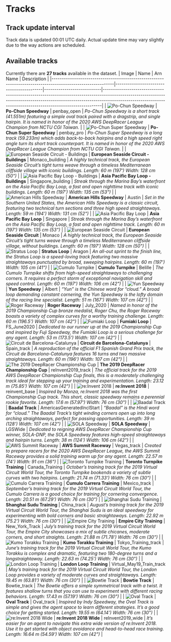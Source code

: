 
# Tracks
## Track update interval
Track data is updated 00:01 UTC daily. Actual update time may vary slightly due to the way actions are scheduled.
## Available tracks
Currently there are **27 tracks** available in the dataset.
| Image                                                                                                      | Name                                     | Arn Name                   | Description                                                                                                                                                                                                                             |
|------------------------------------------------------------------------------------------------------------|------------------------------------------|----------------------------|-----------------------------------------------------------------------------------------------------------------------------------------------------------------------------------------------------------------------------------------|
| ![Po-Chun Speedway](./assets/arn:aws:deepracer:us-east-1::track/penbay_open.svg)                           | **Po-Chun Speedway**                     | penbay_open                | *Po-Chun Speedway is a short track (41.551m) featuring a simple oval track paired with a dragstrip, and single hairpin. It is named in honor of the 2020 AWS DeepRacer League Champion from NCTU CGI Taiwan.*                           |
| ![Po-Chun Super Speedway](./assets/arn:aws:deepracer:us-east-1::track/penbay_pro.svg)                      | **Po-Chun Super Speedway**               | penbay_pro                 | *Po-Chun Super Speedway is a long track (59.233m) which adds back-to-back hairpins and a high speed right angle turn its short track counterpart. It is named in honor of the 2020 AWS DeepRacer League Champion from NCTU CGI Taiwan.* |
| ![European Seaside Circuit - Buildings](./assets/arn:aws:deepracer:us-east-1::track/Monaco_building.svg)   | **European Seaside Circuit - Buildings** | Monaco_building            | *A highly technical track, the European Seaside Circuit’s tight turns weave through a timeless Mediterranean cliffside village with iconic buildings.  Length: 60 m (197') Width: 128 cm (50")*                                         |
| ![Asia Pacific Bay Loop - Buildings](./assets/arn:aws:deepracer:us-east-1::track/Singapore_building.svg)   | **Asia Pacific Bay Loop - Buildings**    | Singapore_building         | *Streak through the Marina Bay’s waterfront on the Asia Pacific Bay Loop, a fast and open nighttime track with iconic buildings.  Length: 60 m (197') Width: 135 cm (53")*                                                              |
| ![American Hills Speedway](./assets/arn:aws:deepracer:us-east-1::track/Austin.svg)                         | **American Hills Speedway**              | Austin                     | *Set in the Southern United States, the American Hills Speedway is a classic circuit, featuring two technical turn sections and three high speed straightaways.  Length: 59 m (194') Width: 131 cm (52")*                               |
| ![Asia Pacific Bay Loop](./assets/arn:aws:deepracer:us-east-1::track/Singapore.svg)                        | **Asia Pacific Bay Loop**                | Singapore                  | *Streak through the Marina Bay’s waterfront on the Asia Pacific Bay Loop, a fast and open nighttime track.  Length: 60 m (197') Width: 135 cm (53")*                                                                                    |
| ![European Seaside Circuit](./assets/arn:aws:deepracer:us-east-1::track/Monaco.svg)                        | **European Seaside Circuit**             | Monaco                     | *A highly technical track, the European Seaside Circuit’s tight turns weave through a timeless Mediterranean cliffside village, without buildings.  Length: 60 m (197') Width: 128 cm (50")*                                            |
| ![Stratus Loop](./assets/arn:aws:deepracer:us-east-1::track/Aragon.svg)                                    | **Stratus Loop**                         | Aragon                     | *An all-out sprint to the finish line, the Stratus Loop is a speed-loving track featuring two massive straightaways punctuated by broad, sweeping hairpins.  Length: 60 m (197') Width: 105 cm (41")*                                   |
| ![Cumulo Turnpike](./assets/arn:aws:deepracer:us-east-1::track/Belille.svg)                                | **Cumulo Turnpike**                      | Belille                    | *The Cumulo Turnpike shifts from high-speed straightaways to challenging corners. It requires a perfect storm of exceptional navigation skill and speed control.  Length: 60 m (197') Width: 106 cm (42")*                              |
| ![Yun Speedway](./assets/arn:aws:deepracer:us-east-1::track/Albert.svg)                                    | **Yun Speedway**                         | Albert                     | *“Yun” is the Chinese word for “cloud.” A broad loop demanding constant cornering, the Yun Speedway is the lofty domain of the racing line specialist.  Length: 51 m (167') Width: 107 cm (42")*                                        |
| ![Roger Raceway](./assets/arn:aws:deepracer:us-east-1::track/July_2020.svg)                                | **Roger Raceway**                        | July_2020                  | *Named in honor of the 2019 Championship Cup bronze medalist, Roger Chu, the Roger Raceway boasts a variety of complex curves for a worthy training challenge.  Length: 60 m (196.5') Width: 107 cm (42")*                              |
| ![Fumiaki Loop](./assets/arn:aws:deepracer:us-east-1::track/FS_June2020.svg)                               | **Fumiaki Loop**                         | FS_June2020                | *Dedicated to our runner up at the 2019 Championship Cup and inspired by Fuji Speedway, the Fumiaki Loop is a serious challenge for any agent.  Length: 53 m (173.5') Width: 107 cm (42")*                                              |
| ![Circuit de Barcelona-Catalunya](./assets/arn:aws:deepracer:us-east-1::track/Spain_track.svg)             | **Circuit de Barcelona-Catalunya**       | Spain_track                | *A reproduction of the official F1 Spanish Grand Prix track, the Circuit de Barcelona-Catalunya features 16 turns and two massive straightaways.  Length: 60 m (196') Width: 107 cm (42")*                                              |
| ![The 2019 DeepRacer Championship Cup](./assets/arn:aws:deepracer:us-east-1::track/reInvent2019_track.svg) | **The 2019 DeepRacer Championship Cup**  | reInvent2019_track         | *The official track for the 2019 AWS DeepRacer Championship Cup finals, this is a moderately challenging track ideal for stepping up your training and experimentation.  Length: 23.12 m (75.85') Width: 107 cm (42")*                  |
| ![re:Invent 2018](./assets/arn:aws:deepracer:us-east-1::track/reinvent_base.svg)                           | **re:Invent 2018**                       | reinvent_base              | *Inspired by Monza, re:Invent 2018 was the first Championship Cup track. This short, classic speedway remains a perennial rookie favorite.  Length: 17.6 m (57.97') Width: 76 cm (30")*                                                 |
| ![Baadal Track](./assets/arn:aws:deepracer:us-east-1::track/AmericasGeneratedInclStart.svg)                | **Baadal Track**                         | AmericasGeneratedInclStart | *“Baadal” is the Hindi word for “cloud.” The Baadal Track’s tight winding corners open up into long arching straightaways, perfect for passing opportunities.  Length: 39 m (128') Width: 107 cm (42")*                                 |
| ![SOLA Speedway](./assets/arn:aws:deepracer:us-east-1::track/LGSWide.svg)                                  | **SOLA Speedway**                        | LGSWide                    | *Dedicated to reigning AWS DeepRacer Championship Cup winner, SOLA-DNP, the SOLA Speedway features high-speed straightaways and hairpin turns.  Length: 38 m (124') Width: 106 cm (42")*                                                |
| ![AWS Summit Raceway](./assets/arn:aws:deepracer:us-east-1::track/Vegas_track.svg)                         | **AWS Summit Raceway**                   | Vegas_track                | *Created to prepare racers for the 2020 AWS DeepRacer League, the AWS Summit Raceway provides a solid training warm up for any agent.  Length: 22.57 m (74') Width: 91 cm (36")*                                                        |
| ![Toronto Turnpike Training](./assets/arn:aws:deepracer:us-east-1::track/Canada_Training.svg)              | **Toronto Turnpike Training**            | Canada_Training            | *October’s training track for the 2019 Virtual Circuit World Tour, the Toronto Turnpike bookends a variety of subtle curves with two hairpins.  Length: 21.74 m (71.33') Width: 76 cm (30")*                                            |
| ![Cumulo Carrera Training](./assets/arn:aws:deepracer:us-east-1::track/Mexico_track.svg)                   | **Cumulo Carrera Training**              | Mexico_track               | *September’s training track for the 2019 Virtual Circuit World Tour, the Cumulo Carrera is a good choice for training for cornering convergence.  Length: 20.51 m (67.29') Width: 76 cm (30")*                                          |
| ![Shanghai Sudu Training](./assets/arn:aws:deepracer:us-east-1::track/China_track.svg)                     | **Shanghai Sudu Training**               | China_track                | *August’s training track for the 2019 Virtual Circuit World Tour, the Shanghai Sudu is an ideal speedway for experimenting with bold corners and basic straightaways.  Length: 22.92 m (75.2') Width: 76 cm (30")*                      |
| ![Empire City Training](./assets/arn:aws:deepracer:us-east-1::track/New_York_Track.svg)                    | **Empire City Training**                 | New_York_Track             | *July’s training track for the 2019 Virtual Circuit World Tour, the Empire City showcases a mix of subtle chicanes, moderate corners, and short straights.  Length: 21.88 m (71.78') Width: 76 cm (30")*                                |
| ![Kumo Torakku Training](./assets/arn:aws:deepracer:us-east-1::track/Tokyo_Training_track.svg)             | **Kumo Torakku Training**                | Tokyo_Training_track       | *June’s training track for the 2019 Virtual Circuit World Tour, the Kumo Torakku is complex and dramatic, featuring two 180-degree turns and a longstraightaway.  Length: 22.63 m (74.25') Width: 76 cm (30")*                          |
| ![London Loop Training](./assets/arn:aws:deepracer:us-east-1::track/Virtual_May19_Train_track.svg)         | **London Loop Training**                 | Virtual_May19_Train_track  | *May’s training track for the 2019 Virtual Circuit World Tour, the London Loop provides a variety of moderate curves and straightaways.  Length: 19.45 m (63.81') Width: 76 cm (30")*                                                   |
| ![Bowtie Track](./assets/arn:aws:deepracer:us-east-1::track/Bowtie_track.svg)                              | **Bowtie Track**                         | Bowtie_track               | *The Bowtie offers a simple symmetrical track with a twist. It features shallow turns that you can use to experiment with different racing behaviors.  Length: 17.43 m (57.19') Width: 76 cm (30")*                                     |
| ![Oval Track](./assets/arn:aws:deepracer:us-east-1::track/Oval_track.svg)                                  | **Oval Track**                           | Oval_track                 | *Inspired by Indy Speedway, the Oval Track is simple and gives the agent space to learn different strategies. It’s a good choice for getting started.  Length: 19.55 m (64.14') Width: 76 cm (30")*                                     |
| ![re:Invent 2018 Wide](./assets/arn:aws:deepracer:us-east-1::track/reInvent2019_wide.svg)                  | **re:Invent 2018 Wide**                  | reInvent2019_wide          | *It’s easier for an agent to navigate this extra wide version of re:Invent 2018. Use it to get started with object avoidance and head-to-head race training.  Length: 16.64 m (54.59') Width: 107 cm (42")*                             |
    